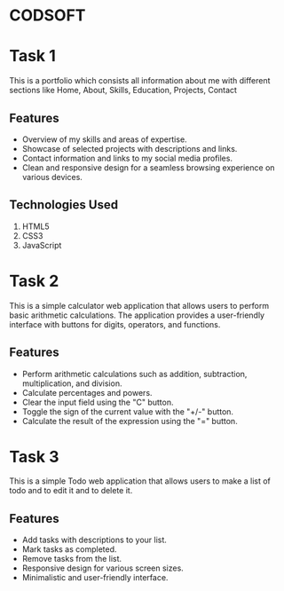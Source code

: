 # CODSOFT
# Task 1
This is a portfolio which consists all information about me with different sections like Home, About, Skills, Education, Projects, Contact 
## Features
+ Overview of my skills and areas of expertise.
+ Showcase of selected projects with descriptions and links.
+ Contact information and links to my social media profiles.
+ Clean and responsive design for a seamless browsing experience on various devices.
## Technologies Used
1. HTML5
2. CSS3
3. JavaScript
# Task 2
This is a simple calculator web application that allows users to perform basic arithmetic calculations. The application provides a user-friendly interface with buttons for digits, operators, and functions.
## Features
* Perform arithmetic calculations such as addition, subtraction, multiplication, and division.
* Calculate percentages and powers.
* Clear the input field using the "C" button.
* Toggle the sign of the current value with the "+/-" button.
* Calculate the result of the expression using the "=" button.
# Task 3
This is a simple Todo web application that allows users to make a list of todo and to edit it and to delete it.
## Features
+ Add tasks with descriptions to your list.
+ Mark tasks as completed.
+ Remove tasks from the list.
+ Responsive design for various screen sizes.
+ Minimalistic and user-friendly interface.
